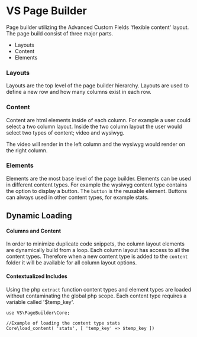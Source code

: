 # VS Page Builder

Page builder utilizing the Advanced Custom Fields 'flexible content' layout. The page build consist of three major parts.
 
- Layouts
- Content
- Elements

### Layouts
Layouts are the top level of the page builder hierarchy. Layouts are used to define a new row and how many columns exist in each row.

### Content
Content are html elements inside of each column. For example a user could select a two column layout. Inside the two column layout
the user would select two types of content; video and wysiwyg. 

The video will render in the left column and the wysiwyg would render on the right column.

### Elements
Elements are the most base level of the page builder. Elements can be used in different content types. For example
the wysiwyg content type contains the option to display a button. The `button` is the reusable element. 
Buttons can always used in other content types, for example stats.


## Dynamic Loading
#### Columns and Content
In order to minimize duplicate code snippets, the column layout elements are dynamically build from a loop.
Each column layout has access to all the content types. Therefore when a new content type is added to the `content` folder
it will be available for all column layout options.

#### Contextualized Includes
Using the php `extract` function content types and element types are loaded without contaminating the global php scope.
Each content type requires a variable called '$temp_key'.

```$xslt
use VS\PageBuilder\Core;

//Example of loading the content type stats
Core\load_content( 'stats', [ 'temp_key' => $temp_key ])
```